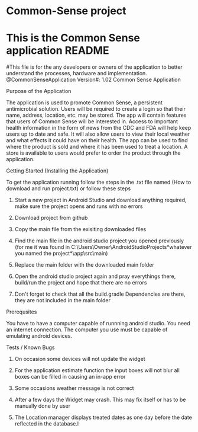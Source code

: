 # Common-Sense project
# This is the Common Sense application README

#This file is for the any developers or owners of the application to better understand the processes, hardware and implementation.
@CommonSenseApplication Version#: 1.02
Common Sense Application

  Purpose of the Application
  
The application is used to promote Common Sense, a persistent antimicrobial solution. Users will be required to create a login so that their name, address, location, etc. may be stored. The app will contain features that users of Common Sense will be interested in.  Access to important health information in the form of news from the CDC and FDA will help keep users up to date and safe. It will also allow users to view their local weather and what effects it could have on their health. The app can be used to find where the product is sold and where it has been used to treat a location. A store is available to users would prefer to order the product through the application.

  Getting Started (Installing the Application) 
  
  To get the application running follow the steps in  the .txt file named (How to download and run project.txt) or follow these steps
  
 1.  Start a new project in Android Studio and download anything required, make sure the project opens and runs with no errors
2.  Download project from github
3.  Copy the main file from the exisiting downloaded files
4.  Find the main file in the android studio project you opened previously
	(for me it was found in C:\Users\Owner\AndroidStudioProjects\*whatever you named the project*\app\src\main)
5.  Replace the main folder with the downloaded main folder
6.  Open the android studio project again and pray everythings there, build/run the project and hope that there are no errors

7.  Don't forget to check that all the build.gradle Dependencies are there, they are not included in the main folder

  Prerequsites 
  
 You have to have a computer capable of runnning android studio. 
 You need an internet connection. 
 The computer you use must be capable of emulating android devices.
 
 
  Tests / Known Bugs  
  
  1) On occasion some devices will not update the widget
  
  2) For the application estimate function the input boxes will not blur all boxes can be filled in causing an in-app error
  
  3) Some occasions weather message is not correct
  
  4) After a few days the Widget may crash. This may fix itself or has to be manually done by user
  
  5) The Location manager displays treated dates as one day before the date reflected in the database.l
  
  
  
  
  
  
  
  
  
  
  
  
  
  


  
